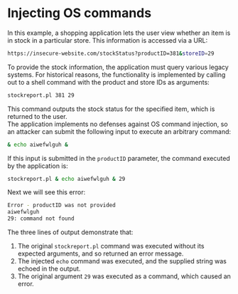 # Injecting OS commands
In this example, a shopping application lets the user view whether an item is in stock in a particular store. This information is accessed via a URL:
```bash
https://insecure-website.com/stockStatus?productID=381&storeID=29
```
To provide the stock information, the application must query various legacy systems. 
For historical reasons, the functionality is implemented by calling out to a shell command with the product and store IDs as arguments:
```bash
stockreport.pl 381 29
```
This command outputs the stock status for the specified item, which is returned to the user.
<br>
The application implements no defenses against OS command injection, 
so an attacker can submit the following input to execute an arbitrary command:
```bash
& echo aiwefwlguh &
```
If this input is submitted in the `productID` parameter, the command executed by the application is:
```bash
stockreport.pl & echo aiwefwlguh & 29
```
Next we will see this error:
```bash
Error - productID was not provided
aiwefwlguh
29: command not found
```
The three lines of output demonstrate that:
1) The original `stockreport.pl` command was executed without its expected arguments, and so returned an error message.
2) The injected `echo` command was executed, and the supplied string was echoed in the output.
3) The original argument `29` was executed as a command, which caused an error.
